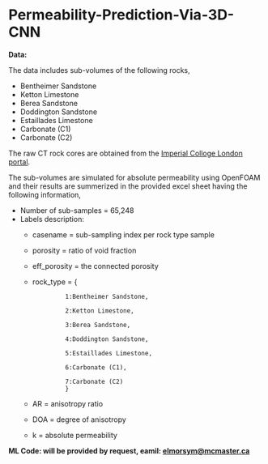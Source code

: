 # Permeability-Prediction-Via-3D-CNN

**Data:**

The data includes sub-volumes of the following rocks,
  - Bentheimer Sandstone 
  - Ketton Limestone
  - Berea Sandstone
  - Doddington Sandstone
  - Estaillades Limestone
  - Carbonate (C1)
  - Carbonate (C2)

The raw CT rock cores are obtained from the [Imperial Colloge London portal](https://www.imperial.ac.uk/earth-science/research/research-groups/pore-scale-modelling/micro-ct-images-and-networks/).

The sub-volumes are simulated for absolute permeability using OpenFOAM and their results are summerized in the provided excel sheet having the following information,

 - Number of sub-samples = 65,248
 - Labels description:
    - casename = sub-sampling index per rock type sample
    - porosity = ratio of void fraction
    - eff_porosity = the connected porosity
    - rock_type = 
                   {
                   
                   1:Bentheimer Sandstone,
                   
                   2:Ketton Limestone,
                   
                   3:Berea Sandstone,
                   
                   4:Doddington Sandstone,
                   
                   5:Estaillades Limestone,
                   
                   6:Carbonate (C1),
                   
                   7:Carbonate (C2)
                   }
    - AR = anisotropy ratio
    - DOA = degree of anisotropy
    - k = absolute permeability

**ML Code: will be provided by request, eamil: elmorsym@mcmaster.ca**

